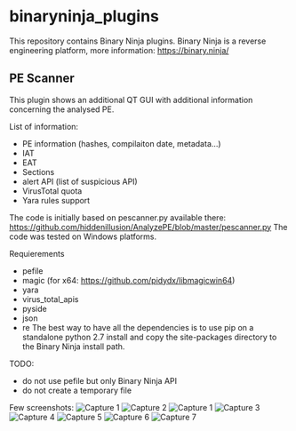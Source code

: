 # binaryninja_plugins
This repository contains Binary Ninja plugins. Binary Ninja is a reverse engineering platform, more information: https://binary.ninja/

## PE Scanner
This plugin shows an additional QT GUI with additional information concerning the analysed PE.

List of information:
  * PE information (hashes, compilaiton date, metadata...)
  * IAT
  * EAT
  * Sections
  * alert API (list of suspicious API)
  * VirusTotal quota
  * Yara rules support

The code is initially based on pescanner.py available there: https://github.com/hiddenillusion/AnalyzePE/blob/master/pescanner.py
The code was tested on Windows platforms.

Requierements
  * pefile
  * magic (for x64: https://github.com/pidydx/libmagicwin64)
  * yara
  * virus_total_apis
  * pyside
  * json
  * re
The best way to have all the dependencies is to use pip on a standalone python 2.7 install and copy the site-packages directory to the Binary Ninja install path.

TODO:
  * do not use pefile but only Binary Ninja API
  * do not create a temporary file

Few screenshots:
![Capture 1](/images/Capture1.png)
![Capture 2](/images/Capture2.png)
![Capture 1](/images/Capture1.png)
![Capture 3](/images/Capture3.png)
![Capture 4](/images/Capture4.png)
![Capture 5](/images/Capture5.png)
![Capture 6](/images/Capture6.png)
![Capture 7](/images/Capture7.png)

